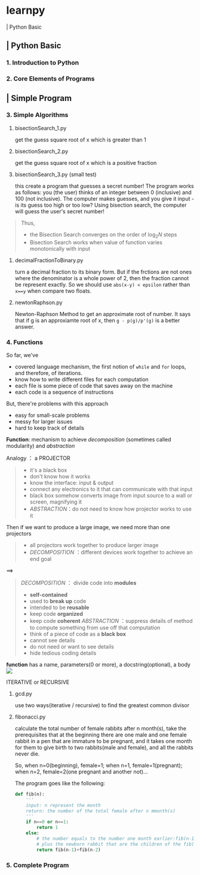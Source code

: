 # learnpy 

| Python Basic


## | Python Basic
### 1. Introduction to Python

### 2. Core Elements of Programs

## | Simple Program
### 3. Simple Algorithms
1. bisectionSearch_1.py

    get the guess square root of x which is greater than 1
2. bisectionSearch_2.py

    get the guess square root of x which is a positive fraction
3. bisectionSearch_3.py (small test)

    this create a program that guesses a secret number!
The program works as follows: you (the user) thinks of an integer between 0 (inclusive) and 100 (not inclusive). The computer makes guesses, and you give it input - is its guess too high or too low? Using bisection search, the computer will guess the user's secret number!

>Thus, 
>- the Bisection Search converges on the order of $\log_2 N$ steps
>- Bisection Search works when value of function varies monotonically with input


1. decimalFractionToBinary.py

    turn a decimal fraction to its binary form. But if the frctions are not ones where the denominator is a whole power of 2, then the fraction cannot be represent exactly.   So we should use `abs(x-y) < epsilon` rather than `x==y` when compare two floats.

1. newtonRaphson.py

    Newton-Raphson Method to get an approximate root of number. It says that if g is an approxiamte root of x, then `g - p(g)/p'(g)` is a better answer.

### 4. Functions
So far, we've 

- covered language mechanism, the first notion of `while` and `for` loops, and therefore, of iterations.
- know how to write different files for each computation
- each file is some piece of code that saves away on the machine
- each code is a sequence of instructions
    
But, there're problems with this approach

- easy for small-scale problems
- messy for larger issues
- hard to keep track of details
    
**Function**: mechanism to achieve *decomposition* (sometimes called modularity) and *abstraction*

Analogy ：  a PROJECTOR
 >- it's a black box
 >- don't know how it works
 >- know the interface: input & output
 >- connect any electronics to it that can communicate with that input
 >- black box somehow converts image from input source to a wall or screen, magnifying it
 >- *ABSTRACTION*：do not need to know how projector works to use it 

Then if we want to produce a large image, we need more than one projectors
>- all projectors work together to produce larger image
>- *DECOMPOSITION* ：different devices work together to achieve an end goal

==>
>*DECOMPOSITION* ： divide code into **modules**
 >- **self-contained**
 >- used to **break up** code
 >- intended to be **reusable**
 >- keep code **organized**
 >- keep code **coherent**
*ABSTRACTION* ：suppress details of method to compute something from use off that computation
 >- think of a piece of code as a **black box**
 >- cannot see details
 >- do not need or want to see details
 >- hide tedious coding details
 
 **function** has a name, parameters(0 or more), a docstring(optional), a body
 ![](http://img.blog.csdn.net/20180111165535757?watermark/2/text/aHR0cDovL2Jsb2cuY3Nkbi5uZXQvdHNvb3R3/font/5a6L5L2T/fontsize/400/fill/I0JBQkFCMA==/dissolve/70/gravity/SouthEast)

 ITERATIVE or RECURSIVE
 1. gcd.py
 
     use two ways(iterative / recursive) to find the greatest common divisor
2. fibonacci.py

    calculate the total number of female rabbits after n month(s), take the prerequisites
    that at the beginning there are one male and one female rabbit in a pen that are immature to be pregnant, and it takes one month for them to give birth to two rabbits(male and female), and all the rabbits never die.

    So, when n=0(beginning), female=1; when n=1, female=1(pregnant); when n=2, female=2(one pregnant and another not)...

    The program goes like the following:

    ```python
    def fib(n):
        '''
        input: n represent the month
        return: the number of the total female after n mmonth(s)
        '''
        if n==0 or n==1:
            return 1
        else:
            # the number equals to the number one month earlier:fib(n-1)
            # plus the newborn rabbit that are the children of the fib(n-2) rabbits
            return fib(n-1)+fib(n-2)  
    ```

### 5. Complete Program
